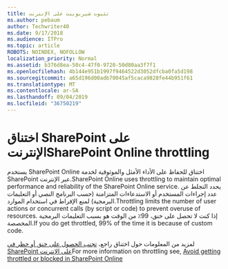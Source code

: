 ```yaml
---
title: تثبوت شيربوينت على الإنترنت
ms.author: pebaum
author: Techwriter40
ms.date: 9/17/2018
ms.audience: ITPro
ms.topic: article
ROBOTS: NOINDEX, NOFOLLOW
localization_priority: Normal
ms.assetid: b376d8ea-50c4-47f0-9720-50d80aa3f7f1
ms.openlocfilehash: 4b144e951b1997f9464522d3052dfcba0fa5d198
ms.sourcegitcommit: a65d196d00adb70045af5caca9828fe44b951f61
ms.translationtype: MT
ms.contentlocale: ar-SA
ms.lasthandoff: 09/04/2019
ms.locfileid: "36750219"
---
```

# <a name="sharepoint-online-throttling"></a><span data-ttu-id="6b2b7-102">اختناق SharePoint على الإنترنت</span><span class="sxs-lookup"><span data-stu-id="6b2b7-102">SharePoint Online throttling</span></span>

<span data-ttu-id="6b2b7-103">يستخدم SharePoint Online اختناق للحفاظ على الأداء الأمثل والموثوقية لخدمة SharePoint عبر الإنترنت.</span><span class="sxs-lookup"><span data-stu-id="6b2b7-103">SharePoint Online uses throttling to maintain optimal performance and reliability of the SharePoint Online service.</span></span> <span data-ttu-id="6b2b7-104">يحدد التجلط عن عدد إجراءات المستخدم أو الاستدعاءات المتزامنة (حسب البرنامج النصي أو التعليمات البرمجية) لمنع الإفراط في استخدام الموارد.</span><span class="sxs-lookup"><span data-stu-id="6b2b7-104">Throttling limits the number of user actions or concurrent calls (by script or code) to prevent overuse of resources.</span></span> <span data-ttu-id="6b2b7-105">إذا كنت لا تحصل على خنق، 99٪ من الوقت هو بسبب التعليمات البرمجية المخصصة.</span><span class="sxs-lookup"><span data-stu-id="6b2b7-105">If you do get throttled, 99% of the time it is because of custom code.</span></span>
  
<span data-ttu-id="6b2b7-106">لمزيد من المعلومات حول اختناق راجع، [تجنب الحصول على خنق أو حظر في SharePoint على الإنترنت](https://go.microsoft.com/fwlink/?linkid=2022019)</span><span class="sxs-lookup"><span data-stu-id="6b2b7-106">For more information on throttling see, [Avoid getting throttled or blocked in SharePoint Online](https://go.microsoft.com/fwlink/?linkid=2022019)</span></span>
  

